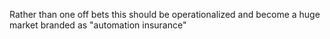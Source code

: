 Rather than one off bets this should be operationalized and become a huge market branded as "automation insurance"

